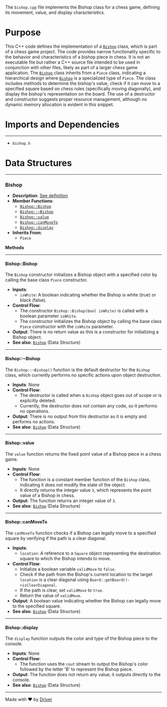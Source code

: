 <!--------------------------------------------------------------------------------->
<!-- IMPORTANT: This file is auto-generated by Driver (https://driver.ai). -------->
<!-- Manual edits may be overwritten on future commits. --------------------------->
<!--------------------------------------------------------------------------------->

The `bishop.cpp` file implements the Bishop class for a chess game, defining its movement, value, and display characteristics.

# Purpose
This C++ code defines the implementation of a [`Bishop`](#BishopBishop) class, which is part of a chess game project. The code provides narrow functionality specific to the behavior and characteristics of a bishop piece in chess. It is not an executable file but rather a C++ source file intended to be used in conjunction with other files, likely as part of a larger chess game application. The [`Bishop`](#BishopBishop) class inherits from a `Piece` class, indicating a hierarchical design where [`Bishop`](#BishopBishop) is a specialized type of `Piece`. The class includes methods to determine the bishop's value, check if it can move to a specified square based on chess rules (specifically moving diagonally), and display the bishop's representation on the board. The use of a destructor and constructor suggests proper resource management, although no dynamic memory allocation is evident in this snippet.
# Imports and Dependencies

---
- `bishop.h`


# Data Structures

---
### Bishop<!-- {{#data_structure:Bishop}} -->
- **Description**: [See definition](bishop.h.md#Bishop)
- **Member Functions**:
    - [`Bishop::Bishop`](#BishopBishop)
    - [`Bishop::~Bishop`](#BishopBishop)
    - [`Bishop::value`](#Bishopvalue)
    - [`Bishop::canMoveTo`](#BishopcanMoveTo)
    - [`Bishop::display`](#Bishopdisplay)
- **Inherits From**:
    - `Piece`

**Methods**

---
#### Bishop::Bishop<!-- {{#callable:Bishop::Bishop}} -->
The `Bishop` constructor initializes a Bishop object with a specified color by calling the base class `Piece` constructor.
- **Inputs**:
    - `isWhite`: A boolean indicating whether the Bishop is white (true) or black (false).
- **Control Flow**:
    - The constructor `Bishop::Bishop(bool isWhite)` is called with a boolean parameter `isWhite`.
    - The constructor initializes the Bishop object by calling the base class `Piece` constructor with the `isWhite` parameter.
- **Output**: There is no return value as this is a constructor for initializing a Bishop object.
- **See also**: [`Bishop`](bishop.h.md#Bishop)  (Data Structure)


---
#### Bishop::\~Bishop<!-- {{#callable:Bishop::~Bishop}} -->
The `Bishop::~Bishop()` function is the default destructor for the `Bishop` class, which currently performs no specific actions upon object destruction.
- **Inputs**: None
- **Control Flow**:
    - The destructor is called when a `Bishop` object goes out of scope or is explicitly deleted.
    - Currently, the destructor does not contain any code, so it performs no operations.
- **Output**: There is no output from this destructor as it is empty and performs no actions.
- **See also**: [`Bishop`](bishop.h.md#Bishop)  (Data Structure)


---
#### Bishop::value<!-- {{#callable:Bishop::value}} -->
The `value` function returns the fixed point value of a Bishop piece in a chess game.
- **Inputs**: None
- **Control Flow**:
    - The function is a constant member function of the `Bishop` class, indicating it does not modify the state of the object.
    - It directly returns the integer value `3`, which represents the point value of a Bishop in chess.
- **Output**: The function returns an integer value of `3`.
- **See also**: [`Bishop`](bishop.h.md#Bishop)  (Data Structure)


---
#### Bishop::canMoveTo<!-- {{#callable:Bishop::canMoveTo}} -->
The `canMoveTo` function checks if a Bishop can legally move to a specified square by verifying if the path is a clear diagonal.
- **Inputs**:
    - `location`: A reference to a `Square` object representing the destination square to which the Bishop intends to move.
- **Control Flow**:
    - Initialize a boolean variable `validMove` to `false`.
    - Check if the path from the Bishop's current location to the target `location` is a clear diagonal using `Board::getBoard()->isClearDiagonal`.
    - If the path is clear, set `validMove` to `true`.
    - Return the value of `validMove`.
- **Output**: A boolean value indicating whether the Bishop can legally move to the specified square.
- **See also**: [`Bishop`](bishop.h.md#Bishop)  (Data Structure)


---
#### Bishop::display<!-- {{#callable:Bishop::display}} -->
The `display` function outputs the color and type of the Bishop piece to the console.
- **Inputs**: None
- **Control Flow**:
    - The function uses the `cout` stream to output the Bishop's color followed by the letter 'B' to represent the Bishop piece.
- **Output**: The function does not return any value; it outputs directly to the console.
- **See also**: [`Bishop`](bishop.h.md#Bishop)  (Data Structure)




---
Made with ❤️ by [Driver](https://www.driver.ai/)